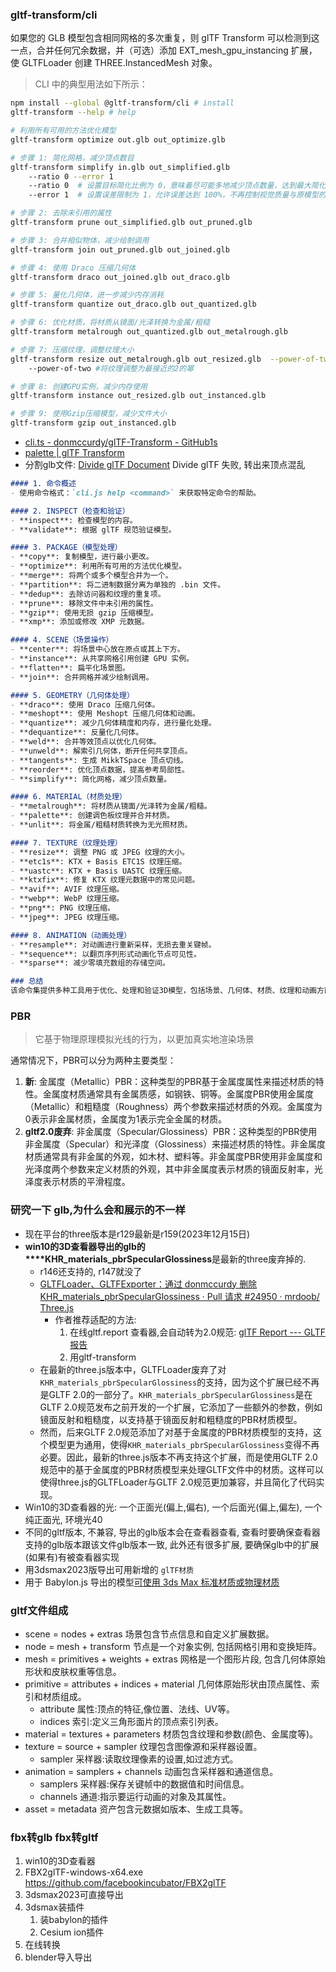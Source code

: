 ### gltf-transform/cli
如果您的 GLB 模型包含相同网格的多次重复，则 glTF Transform 可以检测到这一点，合并任何冗余数据，并（可选）添加 EXT_mesh_gpu_instancing 扩展，使 GLTFLoader 创建 THREE.InstancedMesh 对象。
> CLI 中的典型用法如下所示：
```bash
npm install --global @gltf-transform/cli # install
gltf-transform --help # help

# 利用所有可用的方法优化模型
gltf-transform optimize out.glb out_optimize.glb
```

```bash
# 步骤 1: 简化网格，减少顶点数目  
gltf-transform simplify in.glb out_simplified.glb  
	--ratio 0 --error 1
	--ratio 0  # 设置目标简化比例为 0，意味着尽可能多地减少顶点数量，达到最大简化效果  
	--error 1  # 设置误差限制为 1，允许误差达到 100%，不再控制视觉质量与原模型的差异

# 步骤 2: 去除未引用的属性  
gltf-transform prune out_simplified.glb out_pruned.glb  

# 步骤 3: 合并相似物体，减少绘制调用  
gltf-transform join out_pruned.glb out_joined.glb  

# 步骤 4: 使用 Draco 压缩几何体  
gltf-transform draco out_joined.glb out_draco.glb  

# 步骤 5: 量化几何体，进一步减少内存消耗  
gltf-transform quantize out_draco.glb out_quantized.glb  

# 步骤 6: 优化材质，将材质从镜面/光泽转换为金属/粗糙  
gltf-transform metalrough out_quantized.glb out_metalrough.glb  

# 步骤 7: 压缩纹理，调整纹理大小  
gltf-transform resize out_metalrough.glb out_resized.glb  --power-of-two nearest 
	--power-of-two #将纹理调整为最接近的2的幂

# 步骤 8: 创建GPU实例，减少内存使用  
gltf-transform instance out_resized.glb out_instanced.glb  

# 步骤 9: 使用Gzip压缩模型，减少文件大小  
gltf-transform gzip out_instanced.glb
```
- [cli.ts - donmccurdy/glTF-Transform - GitHub1s](https://github1s.com/donmccurdy/glTF-Transform/blob/HEAD/packages/cli/src/cli.ts#L338)
- [palette | glTF Transform](https://gltf-transform.dev/modules/functions/functions/palette)
- 分割glb文件:  [Divide glTF Document](https://gist.github.com/donmccurdy/c718bc71163dcd20f8080e9f0d22c3fe) Divide glTF 失败, 转出来顶点混乱

```markdown
#### 1. 命令概述
- 使用命令格式：`cli.js help <command>` 来获取特定命令的帮助。

#### 2. INSPECT（检查和验证）
- **inspect**: 检查模型的内容。
- **validate**: 根据 glTF 规范验证模型。

#### 3. PACKAGE（模型处理）
- **copy**: 复制模型，进行最小更改。
- **optimize**: 利用所有可用的方法优化模型。
- **merge**: 将两个或多个模型合并为一个。
- **partition**: 将二进制数据分离为单独的 .bin 文件。
- **dedup**: 去除访问器和纹理的重复项。
- **prune**: 移除文件中未引用的属性。
- **gzip**: 使用无损 gzip 压缩模型。
- **xmp**: 添加或修改 XMP 元数据。

#### 4. SCENE（场景操作）
- **center**: 将场景中心放在原点或其上下方。
- **instance**: 从共享网格引用创建 GPU 实例。
- **flatten**: 扁平化场景图。
- **join**: 合并网格并减少绘制调用。

#### 5. GEOMETRY（几何体处理）
- **draco**: 使用 Draco 压缩几何体。
- **meshopt**: 使用 Meshopt 压缩几何体和动画。
- **quantize**: 减少几何体精度和内存，进行量化处理。
- **dequantize**: 反量化几何体。
- **weld**: 合并等效顶点以优化几何体。
- **unweld**: 解索引几何体，断开任何共享顶点。
- **tangents**: 生成 MikkTSpace 顶点切线。
- **reorder**: 优化顶点数据，提高参考局部性。
- **simplify**: 简化网格，减少顶点数量。

#### 6. MATERIAL（材质处理）
- **metalrough**: 将材质从镜面/光泽转为金属/粗糙。
- **palette**: 创建调色板纹理并合并材质。
- **unlit**: 将金属/粗糙材质转换为无光照材质。

#### 7. TEXTURE（纹理处理）
- **resize**: 调整 PNG 或 JPEG 纹理的大小。
- **etc1s**: KTX + Basis ETC1S 纹理压缩。
- **uastc**: KTX + Basis UASTC 纹理压缩。
- **ktxfix**: 修复 KTX 纹理元数据中的常见问题。
- **avif**: AVIF 纹理压缩。
- **webp**: WebP 纹理压缩。
- **png**: PNG 纹理压缩。
- **jpeg**: JPEG 纹理压缩。

#### 8. ANIMATION（动画处理）
- **resample**: 对动画进行重新采样，无损去重关键帧。
- **sequence**: 以翻页序列形式动画化节点可见性。
- **sparse**: 减少零填充数组的存储空间。

### 总结
该命令集提供多种工具用于优化、处理和验证3D模型，包括场景、几何体、材质、纹理和动画方面的操作，适合于3D内容创作者和开发者提高工作效率与模型质量。
```
### PBR
> 它基于物理原理模拟光线的行为，以更加真实地渲染场景

通常情况下，PBR可以分为两种主要类型：
1. **新**: 金属度（Metallic）PBR：这种类型的PBR基于金属度属性来描述材质的特性。金属度材质通常具有金属质感，如钢铁、铜等。金属度PBR使用金属度（Metallic）和粗糙度（Roughness）两个参数来描述材质的外观。金属度为0表示非金属材质，金属度为1表示完全金属的材质。
2. **gltf2.0废弃**: 非金属度（Specular/Glossiness）PBR：这种类型的PBR使用非金属度（Specular）和光泽度（Glossiness）来描述材质的特性。非金属度材质通常具有非金属的外观，如木材、塑料等。非金属度PBR使用非金属度和光泽度两个参数来定义材质的外观，其中非金属度表示材质的镜面反射率，光泽度表示材质的平滑程度。
### 研究一下 glb,为什么会和展示的不一样
- 现在平台的three版本是r129最新是r159(2023年12月15日)
- **win10的3D查看器导出的glb的****KHR_materials_pbrSpecularGlossiness**是最新的three废弃掉的.
	- r146还支持的, r147就没了
	- [GLTFLoader、GLTFExporter：通过 donmccurdy 删除 KHR_materials_pbrSpecularGlossiness · Pull 请求 #24950 · mrdoob/ Three.js](https://github.com/mrdoob/three.js/pull/24950)
		- 作者推荐适配的方法:
			1. 在线gltf.report 查看器,会自动转为2.0规范: [glTF Report --- GLTF报告](https://gltf.report/)
			2. 用gltf-transform
	- 在最新的three.js版本中，GLTFLoader废弃了对`KHR_materials_pbrSpecularGlossiness`的支持，因为这个扩展已经不再是GLTF 2.0的一部分了。`KHR_materials_pbrSpecularGlossiness`是在GLTF 2.0规范发布之前开发的一个扩展，它添加了一些额外的参数，例如镜面反射和粗糙度，以支持基于镜面反射和粗糙度的PBR材质模型。
	- 然而，后来GLTF 2.0规范添加了对基于金属度的PBR材质模型的支持，这个模型更为通用，使得`KHR_materials_pbrSpecularGlossiness`变得不再必要。因此，最新的three.js版本不再支持这个扩展，而是使用GLTF 2.0规范中的基于金属度的PBR材质模型来处理GLTF文件中的材质。这样可以使得three.js的GLTFLoader与GLTF 2.0规范更加兼容，并且简化了代码实现。
- Win10的3D查看器的光: 一个正面光(偏上,偏右), 一个后面光(偏上,偏左), 一个纯正面光, 环境光40
- 不同的gltf版本, 不兼容, 导出的glb版本会在查看器查看, 查看时要确保查看器支持的glb版本跟该文件glb版本一致, 此外还有很多扩展, 要确保glb中的扩展(如果有)有被查看器实现
- 用3dsmax2023版导出可用新增的 `glTF材质`
- 用于 Babylon.js 导出的模型[可使用 3ds Max 标准材质或物理材质](http://www.tuguan.net/doc/scene-editor/createmodel/software/)

### gltf文件组成
- scene = nodes + extras 场景包含节点信息和自定义扩展数据。
- node = mesh + transform 节点是一个对象实例, 包括网格引用和变换矩阵。 
- mesh = primitives + weights + extras 网格是一个图形片段, 包含几何体原始形状和皮肤权重等信息。
- primitive = attributes + indices + material 几何体原始形状由顶点属性、索引和材质组成。
	- attribute 属性:顶点的特征,像位置、法线、UV等。
	- indices 索引:定义三角形面片的顶点索引列表。
- material = textures + parameters 材质包含纹理和参数(颜色、金属度等)。
- texture = source + sampler 纹理包含图像源和采样器设置。
	- sampler 采样器:读取纹理像素的设置,如过滤方式。
- animation = samplers + channels 动画包含采样器和通道信息。
	- samplers 采样器:保存关键帧中的数据值和时间信息。
	- channels 通道:指示要运行动画的对象及其属性。
- asset = metadata 资产包含元数据如版本、生成工具等。
### fbx转glb fbx转gltf
1. win10的3D查看器
2. FBX2glTF-windows-x64.exe https://github.com/facebookincubator/FBX2glTF
3. 3dsmax2023可直接导出
4. 3dsmax装插件
	1. 装babylon的插件
	2. Cesium ion插件
5. 在线转换
6. blender导入导出

